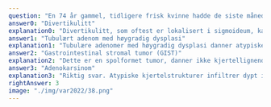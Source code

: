 ```yaml
---
question: "En 74 år gammel, tidligere frisk kvinne hadde de siste måneder merket forandret avføringsmønster med vekslende diarè og forstoppelse. Ved coloskopi ble det påvist en tumor på overgangen mellom sigmoideum og rectum. Pasienten ble operert med reseksjon av tarmen med tumor (snitt fra tarmvegg med tumor under). Hva slags tumor var det i tarmen?"
answer0: "Divertikulitt"
explanation0: "Divertikulitt, som oftest er lokalisert i sigmoideum, kan forårsake en tumorlignende stenose i tarmen. Mikroskopisk ses imidlertid divertikkel med betennelse og fibrose."
answer1: "Tubulært adenom med høygradig dysplasi"
explanation1: "Tubulære adenomer med høygradig dysplasi danner atypiske kjertelstrukturer, men disse infiltrerer ikke i tarmveggen som i dette tilfelle."
answer2: "Gastrointestinal stromal tumor (GIST)"
explanation2: "Dette er en spolformet tumor, danner ikke kjertellignende strukturer."
answer3: "Adenokarsinom"
explanation3: "Riktig svar. Atypiske kjertelstrukturer infiltrer dypt i tarmveggen, forenlig med adenokarsinom."
rightAnswer: 3
image: "./img/var2022/38.png"
---
```

